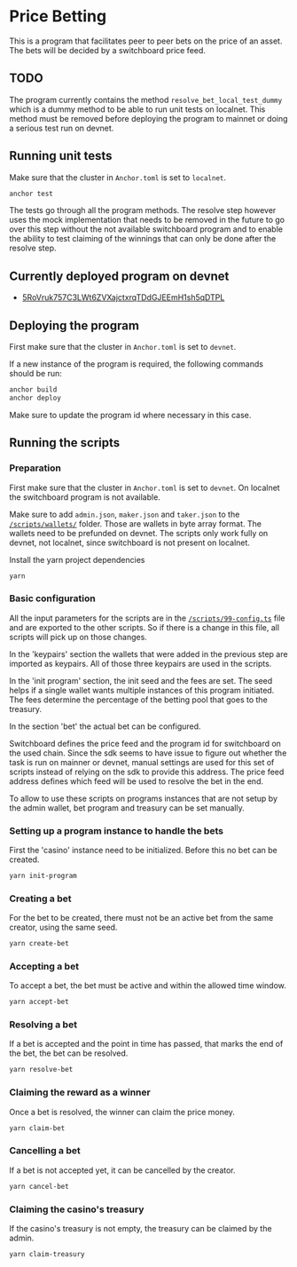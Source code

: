 # Price Betting

This is a program that facilitates peer to peer bets on the price of an asset. The bets will be decided by a switchboard price feed.

## TODO

The program currently contains the method `resolve_bet_local_test_dummy` which is a dummy method to be able to run unit tests on localnet. This method must be removed before deploying the program to mainnet or doing a serious test run on devnet.

## Running unit tests
Make sure that the cluster in `Anchor.toml` is set to `localnet`.
```bash
anchor test
```
The tests go through all the program methods. The resolve step however uses the mock implementation that needs to be removed in the future to go over this step without the not available switchboard program and to enable the ability to test claiming of the winnings that can only be done after the resolve step.

## Currently deployed program on devnet

- [5RoVruk757C3LWt6ZVXajctxrqTDdGJEEmH1sh5qDTPL](https://explorer.solana.com/address/5RoVruk757C3LWt6ZVXajctxrqTDdGJEEmH1sh5qDTPL?cluster=devnet)

## Deploying the program

First make sure that the cluster in `Anchor.toml` is set to `devnet`.

If a new instance of the program is required, the following commands should be run:
```bash
anchor build
anchor deploy
```
Make sure to update the program id where necessary in this case.

## Running the scripts

### Preparation
First make sure that the cluster in `Anchor.toml` is set to `devnet`. On localnet the switchboard program is not available.

Make sure to add `admin.json`, `maker.json` and `taker.json` to the [`/scripts/wallets/`](/scripts/wallets/) folder. Those are wallets in byte array format. The wallets need to be prefunded on devnet. The scripts only work fully on devnet, not localnet, since switchboard is not present on localnet.

Install the yarn project dependencies

```bash
yarn
```

### Basic configuration

All the input parameters for the scripts are in the [`/scripts/99-config.ts`](/scripts/99-config.ts) file and are exported to the other scripts.
So if there is a change in this file, all scripts will pick up on those changes.

In the 'keypairs' section the wallets that were added in the previous step are imported as keypairs. All of those three keypairs are used in the scripts.

In the 'init program' section, the init seed and the fees are set. The seed helps if a single wallet wants multiple instances of this program initiated. The fees determine the percentage of the betting pool that goes to the treasury.

In the section 'bet' the actual bet can be configured. 

Switchboard defines the price feed and the program id for switchboard on the used chain. Since the sdk seems to have issue to figure out whether the task is run on mainner or devnet, manual settings are used for this set of scripts instead of relying on the sdk to provide this address. The price feed address defines which feed will be used to resolve the bet in the end.

To allow to use these scripts on programs instances that are not setup by the admin wallet, bet program and treasury can be set manually.


### Setting up a program instance to handle the bets

First the 'casino' instance need to be initialized. Before this no bet can be created.

```bash
yarn init-program
```

### Creating a bet
For the bet to be created, there must not be an active bet from the same creator, using the same seed.

```bash
yarn create-bet
```

### Accepting a bet
To accept a bet, the bet must be active and within the allowed time window.
```bash
yarn accept-bet
```

### Resolving a bet
If a bet is accepted and the point in time has passed, that marks the end of the bet, the bet can be resolved.
```bash
yarn resolve-bet
```

### Claiming the reward as a winner
Once a bet is resolved, the winner can claim the price money.
```bash
yarn claim-bet
```

### Cancelling a bet
If a bet is not accepted yet, it can be cancelled by the creator.
```bash
yarn cancel-bet
```

### Claiming the casino's treasury
If the casino's treasury is not empty, the treasury can be claimed by the admin.
```bash
yarn claim-treasury
```

